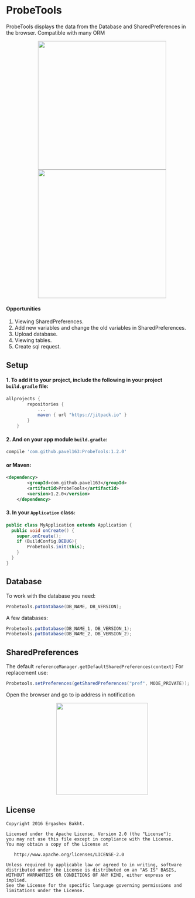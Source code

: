 # ProbeTools

ProbeTools displays the data from the Database and SharedPreferences in the browser. Compatible with many ORM

<p align="center"><img style="padding-left:20px" src ="https://github.com/pavel163/ProbeTools/blob/master/1.png" width="350"/>

<img style="padding-left:20px" src ="https://github.com/pavel163/ProbeTools/blob/master/2.png" width="350"/>
</p>

#### Opportunities
1. Viewing SharedPreferences.
2. Add new variables and change the old variables in SharedPreferences.
3. Upload database.
4. Viewing tables.
5. Create sql request.


## Setup
#### 1. To add it to your project, include the following in your **project** `build.gradle` file:
```groovy
allprojects {
		repositories {
			...
			maven { url "https://jitpack.io" }
		}
	}
```
#### 2. And on your **app module** `build.gradle`:

```groovy
compile 'com.github.pavel163:ProbeTools:1.2.0'
```

#### or Maven:
```xml
<dependency>
	    <groupId>com.github.pavel163</groupId>
	    <artifactId>ProbeTools</artifactId>
	    <version>1.2.0</version>
	</dependency>
```

#### 3. In your `Application` class:

```java
public class MyApplication extends Application {
  public void onCreate() {
    super.onCreate();
    if (BuildConfig.DEBUG){
        Probetools.init(this);
    }
  }
}
```
## Database
To work with the database you need:
```java
Probetools.putDatabase(DB_NAME, DB_VERSION);
```
A few databases:
```java
Probetools.putDatabase(DB_NAME_1, DB_VERSION_1);
Probetools.putDatabase(DB_NAME_2, DB_VERSION_2);
```


## SharedPreferences
The default `referenceManager.getDefaultSharedPreferences(context)`
For replacement use:
```java
Probetools.setPreferences(getSharedPreferences("pref", MODE_PRIVATE));
```
Open the browser and go to ip address in notification
<p align="center"><img style="padding-left:20px" src ="https://github.com/pavel163/ProbeTools/blob/master/Screenshot_20161130-170820.png" width="250"/>
</p>

License
--------

    Copyright 2016 Ergashev Bakht.

    Licensed under the Apache License, Version 2.0 (the "License");
    you may not use this file except in compliance with the License.
    You may obtain a copy of the License at

       http://www.apache.org/licenses/LICENSE-2.0

    Unless required by applicable law or agreed to in writing, software
    distributed under the License is distributed on an "AS IS" BASIS,
    WITHOUT WARRANTIES OR CONDITIONS OF ANY KIND, either express or implied.
    See the License for the specific language governing permissions and
    limitations under the License.
